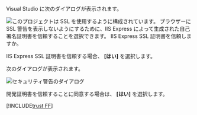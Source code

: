 Visual Studio に次のダイアログが表示されます。

![このプロジェクトは SSL を使用するように構成されています。 ブラウザーに SSL 警告を表示しないようにするために、IIS Express によって生成された自己署名証明書を信頼することを選択できます。 IIS Express SSL 証明書を信頼しますか。](~/getting-started/_static/trustCert.png)

IIS Express SSL 証明書を信頼する場合、 **[はい]** を選択します。

次のダイアログが表示されます。

![セキュリティ警告のダイアログ](~/getting-started/_static/cert.png)

開発証明書を信頼することに同意する場合は、 **[はい]** を選択します。

[!INCLUDE[trust FF](~/includes/trust-ff.md)]